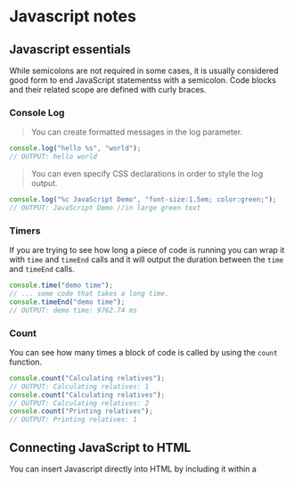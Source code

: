 # Javascript notes

## Javascript essentials

While semicolons are not required in some cases, it is usually considered good form to end JavaScript statementss with a semicolon. Code blocks and their related scope are defined with curly braces.

### Console Log

> You can create formatted messages in the log parameter.

```js
console.log("hello %s", "world");
// OUTPUT: hello world
```

> You can even specify CSS declarations in order to style the log output.

```js
console.log("%c JavaScript Demo", "font-size:1.5em; color:green;");
// OUTPUT: JavaScript Demo //in large green text
```

### Timers

If you are trying to see how long a piece of code is running you can wrap it with `time` and `timeEnd` calls and it will output the duration between the `time` and `timeEnd` calls.

```js
console.time("demo time");
// ... some code that takes a long time.
console.timeEnd("demo time");
// OUTPUT: demo time: 9762.74 ms
```

### Count

You can see how many times a block of code is called by using the `count` function.

```js
console.count("Calculating relatives");
// OUTPUT: Calculating relatives: 1
console.count("Calculating relatives");
// OUTPUT: Calculating relatives: 2
console.count("Printing relatives");
// OUTPUT: Printing relatives: 1
```

## Connecting JavaScript to HTML

You can insert Javascript directly into HTML by including it within a <script> element, or by using the srcc attribut of a script element to reference an external script file.

**index.js**

```js
function sayHello() {
  console.log("Hello");
}
```

**index.html**

```html
<head>
<script src="index.js></script>
</head>
<body>
  <button onclick="sayHello()">Say Hello</button>
  <button onclick="sayGoodbye()">Say Goodbye</button>
  <script>
    function sayGoodbye() {
      alert('Goodbye');
    }
  </script>
</body>
```

**Also works:**

```html
<button onclick="let i=1;i++;console.log(i)">press me</button>
<!-- OUTPUT: 2 -->
```

## JavaScript type and construct

### Variables

Declare variables primarily with let and const, with let representing a changable variable and const representing a static variable.

```js
let changable = 1;

const unchanged = 2;
```

> ⚠ Originally JavaScript used the keyword `var` to define variables. This has been deprecated because they cause hard-to-detect errors in code related to the scope of the variable. You should avoid `var` and always declare your variables either with `let` or `const`.

### Primitive Types

> JavaScript defines several primitive types.

| Type        | Meaning                                                    |
| ----------- | ---------------------------------------------------------- |
| `Null`      | The type of a variable that has not been assigned a value. |
| `Undefined` | The type of a variable that has not been defined.          |
| `Boolean`   | true or false.                                             |
| `Number`    | A 64-bit signed number.                                    |
| `BigInt`    | A number of arbitrary magnitude.                           |
| `String`    | A textual sequence of characters.                          |
| `Symbol`    | A unique value.                                            |

> Of these types Boolean, Number, and String are the types commonly thought of when creating variables. However, variables may commonly refer to the Null or Undefined primitive. Because JavaScript does not enforce the declaration of a variable before you use it, it is entirely possible for a variable to have the type of Undefined.

> In addition to the above primitives, JavaScript defines several object types. Some of the more commonly used objects include the following:

| Type       | Use                                                                                    | Example                  |
| ---------- | -------------------------------------------------------------------------------------- | ------------------------ |
| `Object`   | A collection of properties represented by name-value pairs. Values can be of any type. | `{a:3, b:'fish'}`        |
| `Function` | An object that has the ability to be called.                                           | `function a() {}`        |
| `Date`     | Calendar dates and times.                                                              | `new Date('1995-12-17')` |
| `Array`    | An ordered sequence of any type.                                                       | `[3, 'fish']`            |
| `Map`      | A collection of key-value pairs that support efficient lookups.                        | `new Map()`              |
| `JSON`     | A lightweight data-interchange format used to share information across programs.       | `{"a":3, "b":"fish"}`    |

### Operators

Common operators include:

- `+` Addition
- `-` Subtraction
- `*` Multiplication
- `/` Division
- `===` Equality
- `!==` Inequality

But in the case of string variables, Javascript supports:

- `+` Concatenation
- `===` Equality

### Type Conversions

> JavaScript is a weakly typed language, and that means while each variable has a type, the variable can change type when assigned a new value, or automatically convert based upon the context they are use. This can be unexpected and lead to bugs in your code.

```js
2 + "3";
// OUTPUT: '23'
2 * "3";
// OUTPUT: 6
[2] + [3];
// OUTPUT: '23'
true + null;
// OUTPUT: 1
true + undefined;
// OUTPUT: NaN
```

> Getting unexpected results is especially common when dealing with the [equality](https://developer.mozilla.org/en-US/docs/Web/JavaScript/Equality_comparisons_and_sameness) operator.

```js
1 == "1";
// OUTPUT: true
null == undefined;
// OUTPUT: true
"" == false;
// OUTPUT: true
```

> ⚠ The unexpected results happen in JavaScript because it uses [complex rules](https://developer.mozilla.org/en-US/docs/Web/JavaScript/Equality_comparisons_and_sameness#strict_equality_using) for defining equality that depend upon the conversion of a type to a boolean value. You will sometimes hear this referred to as [falsy](https://developer.mozilla.org/en-US/docs/Glossary/Falsy) and [truthy](https://developer.mozilla.org/en-US/docs/Glossary/Truthy) evaluations. **To remove this confusion, JavaScript introduced the strict equality (===) and inequality (!==) operators. The strict operators skip the type conversion when computing equality. This results in the following.**

```js
1 === "1";
// OUTPUT: false
null === undefined;
// OUTPUT: false
"" === false;
// OUTPUT: false
```

### Conditionals

JS supports common conditionals that I already know. Instead, I need to get familiar with ternary operators, which provide a compact way of producing an if-else statement

```js
a === 1 ? console.log(1) : console.log("not 1");
```

Boolean operations in the expression can be used to create complex predicates. I'm aware of `&&` and `||` and `!`.

### Loops

This language supports do, do while, and for loops.

`for in` statements iterate over an objects' property names.

```js
const obj = { a: 1, b: "fish" };
for (const name in obj) {
  console.log(name);
}
// OUTPUT: a
// OUTPUT: b
```

`for of` statements iterate over an objects' property values.

```js
const arr = ["a", "b"];
for (const val of arr) {
  console.log(val);
}
// OUTPUT: 'a'
// OUTPUT: 'b'
```

Remember that property names are iterated with `for in` and property values are iterated with `for of`.

Javascript still supports break and continue statements to abort or advance the loop.

## String tips

> Strings are a **primitive type** in JavaScript. A string variable is specified by surrounding a sequence of characters with single quotes ('), double quotes ("), or backticks (`). The meaning of single or double quotes are equivalent, but the backtick defines a string literal that may contain JavaScript that is evaluated in place and concatenated into the string. A string literal replacement specifier is declared with a dollar sign followed by a curly brace pair. Anything inside the curly braces is evaluated as JavaScript. You can also use backticks to create multiline strings without having to explicitly escape the newline characters using the backslash (\).

```js
"quoted text"; // " also works

const l = "literal";
console.log(`string ${l + (1 + 1)} text`);
// OUTPUT: string literal2 text
```

### String functions

Here are some of the most common string functions:

> The string object has several interesting functions associated with it. Here are some of the commonly used ones.

| Function      | Meaning                                                      |
| ------------- | ------------------------------------------------------------ |
| length        | The number of characters in the string                       |
| indexOf()     | The starting index of a given substring                      |
| split()       | Split the string into an array on the given delimiter string |
| startsWith()  | True if the string has a given prefix                        |
| endsWith()    | True if the string has a given suffix                        |
| toLowerCase() | Converts all characters to lowercase                         |

```js
const s = "Example:조선글";

console.log(s.length);
// OUTPUT: 11
console.log(s.indexOf("조선글"));
// OUTPUT: 8
console.log(s.split(":"));
// OUTPUT: ['Example', '조선글']
console.log(s.startsWith("Ex"));
// OUTPUT: true
console.log(s.endsWith("조선글"));
// OUTPUT: true
console.log(s.toLowerCase());
// OUTPUT: example:조선글
```

## Functions

> The basic syntax of a function begins with the function keyword followed by zero or more parameters and a body that may contain zero or more return statements. The return statement may return a single value. Note that there are no type declarations, as the type is always inferred by the assignment of the value to the parameter.

```js
function hello(who) {
  return "hello " + who;
}

console.log(hello("world"));
// OUTPUT: hello world
```

Functions without a return value may be intended to modify a passed parameter or interact with an external program. In this case, the function returns undefined.

When a function is called, the caller may choose to pass zero or more parameters. If the caller passes fewer parameters than the function expects, the missing parameters are assigned the value of undefined. If the caller passes more parameters than the function expects, the extra parameters are ignored.

```js
function labeler(value, title = "title") {
  console.log(`${title}=${value}`);
}

labeler();
// OUTPUT: title=undefined

labeler("fish");
// OUTPUT: title=fish

labeler("fish", "animal");
// OUTPUT: animal=fish
```

### [Creating passing, and returning functions](https://github.com/webprogramming260/.github/blob/main/profile/javascript/functions/functions.md#creating-passing-and-returning-functions)

The above are a few examples of "assigning functions to variables, as well as using functions as parameters and return values." Get familiar with them.

### Arrow functions

> Because functions are first order objects in JavaScript they can be declared anywhere and passed as parameters. This results in code with lots of anonymous functions cluttering things up. To make the code more compact the `arrow` syntax was created. This syntax replaces the need for the `function` keyword with the symbols `=>` placed after the parameter declaration. The enclosing curly braces are also optional.

> This is a function in arrow syntax that takes no parameters and always returns 3.

```js
() => 3;
```

> The following two invocations of sort are equivalent.

```js
const a = [1, 2, 3, 4];

// standard function syntax
a.sort(function (v1, v2) {
  return v1 - v2;
});

// arrow function syntax
a.sort((v1, v2) => v1 - v2);
```

> Besides being compact, the `arrow` function syntax has some important semantic differences from the standard function syntax. This includes restrictions that arrow functions cannot be used for constructors or iterator generators.

" The sort function of javascript accepts the data to be sorted, and then a function that compares two values and returns a negative number if the first value is less than the second, a positive number if the first value is greater than the second, and zero if the two values are equal. The arrow function syntax is used to create a function that takes two parameters and returns the difference between them. This is a common pattern in JavaScript. "

### Return values

Arrow functions have special rules for the return keyword. If no curly braces are provided, the return value is the value of the expression. If curly braces are provided, the return value must be explicitly specified.

```js
() => 3;
// RETURNS: 3

() => {
  3;
};
// RETURNS: undefined

() => {
  return 3;
};
// RETURNS: 3
```

### `this` keyword

> [!NOTE]
> This section's notes were generated via github copilot.

In JavaScript, `this` is a special keyword that refers to the object that the function is a method of. The value of `this` depends on how the function is called.

Here are some common ways that `this` can be used:

1. In a method of an object, `this` refers to the object itself. For example:

```js
const person = {
  name: "John",
  sayHello() {
    console.log(`Hello, my name is ${this.name}.`);
  },
};

person.sayHello(); // logs "Hello, my name is John."
```

2. In a function that is not a method of an object, `this` refers to the global object (`window` in a browser, or `global` in Node.js). For example:

```js
function sayHello() {
  console.log(`Hello, my name is ${this.name}.`);
}

sayHello(); // logs "Hello, my name is ."
```

3. In a function that is called with the `new` keyword, `this` refers to the newly created object. For example:

```js
function Person(name) {
  this.name = name;
}

const john = new Person("John");
console.log(john.name); // logs "John"
```

4. In a function that is called with `call`, or `apply` method, `this` refers to the object that is passed as the first argument. For example:

```js
const person1 = {
  name: "John",
};

const person2 = {
  name: "Jane",
};

function sayHello() {
  console.log(`Hello, my name is ${this.name}.`);
}

sayHello.call(person1); // logs "Hello, my name is John."
sayHello.apply(person2); // logs "Hello, my name is Jane."
```

### Putting it all togther (by Lee Jensen)

> Now that you know how functions work in JavaScript, let's look at an example that demonstrates the use of functions, arrow functions, parameters, a function as a parameter (callback), closures, and browser event listeners. This is done by implementing a `debounce` function.

> The point of a debounce function is to only execute a specified function once within a given time window. Any requests to execute the debounce function more frequently than this will case the time window to reset. This is important in cases where a user can trigger expensive events thousands of times per second. Without a debounce the performance of your application can greatly suffer.

> The following code calls the browser's `window.addEventListener` function to add a callback function that is invoked whenever the user scrolls the browser's web page. The first parameter to `addEventListener` specifies that it wants to listen for `scroll` events. The second parameter provides the function to call when a scroll event happens. In this case we call a function named `debounce`.

> The debounce function takes two parameters, the time window for executing the window function, and the window function to call within that limit. In this case we will execute the arrow function at most every 500 milliseconds.

```js
window.addEventListener(
  "scroll",
  debounce(500, () => {
    console.log("Executed an expensive calculation");
  })
);
```

> The debounce function implements the execution of windowFunc within the restricted time window by creating a closure that contains the current timeout and returning a function that will reset the timeout every time it is called. The returned function is what the scroll event will actually call when the user scrolls the page. However, instead of directly executing the `windowFunc` it sets a timer based on the value of `windowMs`. If the debounce function is called again before the window times out then it resets the timeout.

```js
function debounce(windowMs, windowFunc) {
  let timeout;
  return function () {
    console.log("scroll event");
    clearTimeout(timeout);
    timeout = setTimeout(() => windowFunc(), windowMs);
  };
}
```

> You can experiment with this in [CodePen](https://codepen.io/zinga331/pen/oNJrzaM). In this example, the background color will change as long as the user is scrolling. When they stop the background reverts back to white.

## JavaScript array

📖 **Deeper dive reading**: [MDN Array](https://developer.mozilla.org/en-US/docs/Web/JavaScript/Reference/Global_Objects/Array)

> JavaScript array objects represent a sequence of other objects and primitives. You can reference the members of the array using a zero based index. You can create an array with the Array constructor or using the array literal notation shown below.

```js
const a = [1, 2, 3];
console.log(a[1]);
// OUTPUT: 2

console.log(a.length);
// OUTPUT: 3
```

### Object functions

The Array object has several interesting static functions associated with it. Here are some of the interesting ones.

| Function | Meaning                                                   | Example                       |
| -------- | --------------------------------------------------------- | ----------------------------- |
| push     | Add an item to the end of the array                       | `a.push(4)`                   |
| pop      | Remove an item from the end of the array                  | `x = a.pop()`                 |
| slice    | Return a sub-array                                        | `a.slice(1,-1)`               |
| sort     | Run a function to sort an array in place                  | `a.sort((a,b) => b-a)`        |
| values   | Creates an iterator for use with a `for of` loop          | `for (i of a.values()) {...}` |
| find     | Find the first item satisfied by a test function          | `a.find(i => i < 2)`          |
| forEach  | Run a function on each array item                         | `a.forEach(console.log)`      |
| reduce   | Run a function to reduce each array item to a single item | `a.reduce((a, c) => a + c)`   |
| map      | Run a function to map an array to a new array             | `a.map(i => i+i)`             |
| filter   | Run a function to remove items                            | `a.filter(i => i%2)`          |
| every    | Run a function to test if all items match                 | `a.every(i => i < 3)`         |
| some     | Run a function to test if any items match                 | `a.some(i => 1 < 1)`          |

```js
const a = [1, 2, 3];

console.log(a.map((i) => i + i));
// OUTPUT: [2,4,6]
console.log(a.reduce((v1, v2) => v1 + v2));
// OUTPUT: 6
console.log(a.sort((v1, v2) => v2 - v1));
// OUTPUT: [3,2,1]

a.push(4);
console.log(a.length);
// OUTPUT: 4
```
